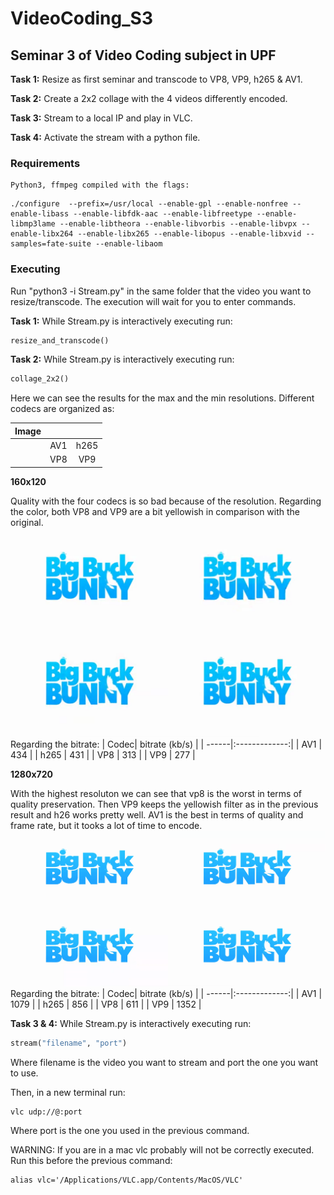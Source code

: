 # VideoCoding_S3
## Seminar 3 of Video Coding subject in UPF

**Task 1:** Resize as first seminar and transcode to VP8, VP9, h265 & AV1.

**Task 2:** Create a 2x2 collage with the 4 videos differently encoded.

**Task 3:** Stream to a local IP and play in VLC.

**Task 4:** Activate the stream with a python file.

### Requirements
	Python3, ffmpeg compiled with the flags:

  ```
  ./configure  --prefix=/usr/local --enable-gpl --enable-nonfree --enable-libass --enable-libfdk-aac --enable-libfreetype --enable-libmp3lame --enable-libtheora --enable-libvorbis --enable-libvpx --enable-libx264 --enable-libx265 --enable-libopus --enable-libxvid --samples=fate-suite --enable-libaom
  ```

### Executing
Run "python3 -i Stream.py" in the same folder that the video you want to resize/transcode. The execution will wait for you to enter commands.

**Task 1:** While Stream.py is interactively executing run:

```python
resize_and_transcode()
```

**Task 2:** While Stream.py is interactively executing run:

```python
collage_2x2()
```
Here we can see the results for the max and the min resolutions. Different codecs are organized as:

| Image         | | |
| ------------- |:-------------:|:-------------:|
| | AV1 | h265 |
| | VP8 | VP9 |

**160x120**

Quality with the four codecs is so bad because of the resolution.
Regarding the color, both VP8 and VP9 are a bit yellowish in comparison with the original.
![alt text](https://github.com/MaciAC/VideoCoding_S3/blob/master/images/160x120.png "160x120")
Regarding the bitrate:
| Codec| bitrate (kb/s) |
| ------|:-------------:|
| AV1 | 434 |
| h265 | 431 |
| VP8 | 313 |
| VP9 | 277 |

**1280x720**

With the highest resoluton we can see that vp8 is the worst in terms of quality preservation.
Then VP9 keeps the yellowish filter as in the previous result and h26 works pretty well.
AV1 is the best in terms of quality and frame rate, but it tooks a lot of time to encode.
![alt text](https://github.com/MaciAC/VideoCoding_S3/blob/master/images/1280x720.png "1280x720")
Regarding the bitrate:
| Codec| bitrate (kb/s) |
| ------|:-------------:|
| AV1 | 1079 |
| h265 | 856 |
| VP8 | 611 |
| VP9 | 1352 |

**Task 3 & 4:** While Stream.py is interactively executing run:

```python
stream("filename", "port")
```

Where filename is the video you want to stream and port the one you want to use.

Then, in a new terminal run:

```
vlc udp://@:port
```

Where port is the one you used in the previous command.

WARNING: If you are in a mac vlc probably will not be correctly executed. Run this before the previous command:

```
alias vlc='/Applications/VLC.app/Contents/MacOS/VLC'
```
